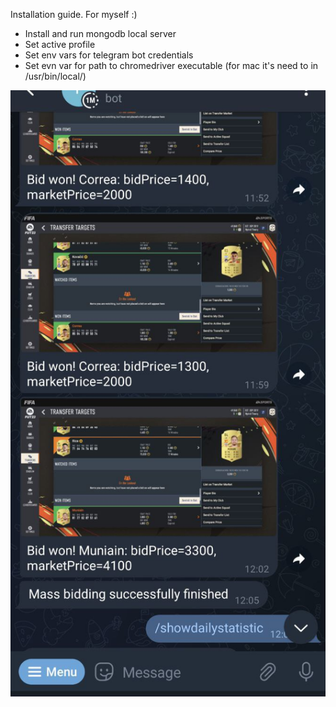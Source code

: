 Installation guide. For myself :)

- Install and run mongodb local server
- Set active profile
- Set env vars for telegram bot credentials
- Set evn var for path to chromedriver executable (for mac it's need to in /usr/bin/local/)

![Alt text](screenshots/telegram-bot-demo.jpg?raw=true "Title")